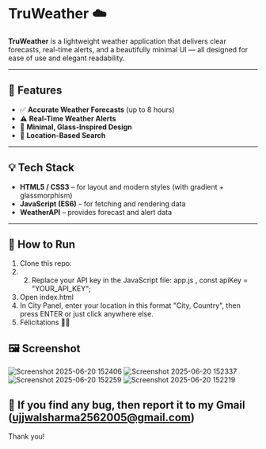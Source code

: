 # TruWeather ☁️

**TruWeather** is a lightweight weather application that delivers clear forecasts, real-time alerts, and a beautifully minimal UI — all designed for ease of use and elegant readability.

---

## 🌟 Features

- ✅ **Accurate Weather Forecasts** (up to 8 hours)
- ⚠️ **Real-Time Weather Alerts**
- 🧊 **Minimal, Glass-Inspired Design**
- 📍 **Location-Based Search**

---

## 💡 Tech Stack

- **HTML5 / CSS3** – for layout and modern styles (with gradient + glassmorphism)
- **JavaScript (ES6)** – for fetching and rendering data
- **WeatherAPI** – provides forecast and alert data

---

## 🚀 How to Run

1. Clone this repo:
2. 2. Replace your API key in the JavaScript file: app.js
, const apiKey = "YOUR_API_KEY";
3. Open index.html
4. In City Panel, enter your location in this format "City, Country", then press ENTER or just click anywhere else.
5. Félicitations 🥳🥳

## 🖼️ Screenshot

![Screenshot 2025-06-20 152406](https://github.com/user-attachments/assets/2e4cdcec-87d6-43dd-995b-197371192e9b)
![Screenshot 2025-06-20 152337](https://github.com/user-attachments/assets/1b5a93e4-8c18-4d5e-8944-ec7377f8428a)
![Screenshot 2025-06-20 152259](https://github.com/user-attachments/assets/ac83af92-8c54-4cf8-804b-0147444c6298)
![Screenshot 2025-06-20 152219](https://github.com/user-attachments/assets/672bbbb8-d9dc-4927-b9e5-7788789fcf57)


## 🐞 If you find any bug, then report it to my Gmail (ujjwalsharma2562005@gmail.com)

Thank you!



